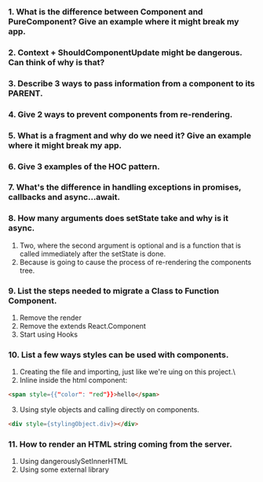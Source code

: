 ### 1. What is the difference between Component and PureComponent? Give an example where it might break my app.

### 2. Context + ShouldComponentUpdate might be dangerous. Can think of why is that?
### 3. Describe 3 ways to pass information from a component to its PARENT.
### 4. Give 2 ways to prevent components from re-rendering.
### 5. What is a fragment and why do we need it? Give an example where it might break my app.
### 6. Give 3 examples of the HOC pattern.
### 7. What's the difference in handling exceptions in promises, callbacks and async...await.
### 8. How many arguments does setState take and why is it async.
1) Two, where the second argument is optional and is a function that is called immediately after the setState is done.
2) Because is going to cause the process of re-rendering the components tree.
### 9. List the steps needed to migrate a Class to Function Component.
1) Remove the render
2) Remove the extends React.Component
3) Start using Hooks

### 10. List a few ways styles can be used with components.
1) Creating the file and importing, just like we're uing on this project.\
2) Inline inside the html component:
```HTML
<span style={{"color": "red"}}>hello</span>
```
3) Using style objects and calling directly on components.
```HTML
<div style={stylingObject.div}></div>
```

### 11. How to render an HTML string coming from the server.
1) Using dangerouslySetInnerHTML
2) Using some external library